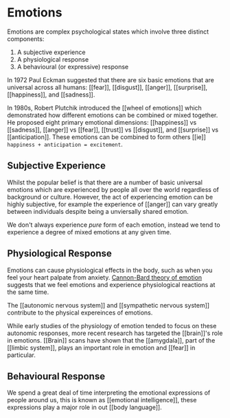 # Emotions
Emotions are complex psychological states which involve three distinct components:
1. A subjective experience
3. A physiological response
4. A behavioural (or expressive) response

In 1972 Paul Eckman suggested that there are six basic emotions that are universal across all humans: [[fear]], [[disgust]], [[anger]], [[surprise]], [[happiness]], and [[sadness]].

In 1980s, Robert Plutchik introduced the [[wheel of emotions]] which demonstrated how different emotions can be combined or mixed together. He proposed eight primary emotional dimensions: [[happiness]] vs [[sadness]], [[anger]] vs [[fear]], [[trust]] vs [[disgust]], and [[surprise]] vs [[anticipation]]. These emotions can be combined to form others [[ie]] `happiness + anticipation = excitement`.

## Subjective Experience
Whilst the popular belief is that there are a number of basic universal emotions which are experienced by people all over the world regardless of background or culture. However, the act of experiencing emotion can be highly subjective, for example the experience of [[anger]] can vary greatly between individuals despite being a unviersally shared emotion.

We don't always experience *pure* form of each emotion, instead we tend to experience a degree of mixed emotions at any given time.

## Physiological Response
Emotions can cause physiological effects in the body, such as when you feel your heart palpate from anxiety. [Cannon-Bard theory of emotion](https://www.verywellmind.com/what-is-the-cannon-bard-theory-2794965) suggests that we feel emotions and experience physiological reactions at the same time.

The [[autonomic nervous system]] and [[sympathetic nervous system]] contribute to the physical expereinces of emotions.

While early studies of the physiology of emotion tended to focus on these autonomic responses, more recent research has targeted the [[brain]]'s role in emotions. [[Brain]] scans have shown that the [[amygdala]], part of the [[limbic system]], plays an important role in emotion and [[fear]] in particular.

## Behavioural Response
We spend a great deal of time interpreting the emotional expressions of people around us, this is known as [[emotional intelligence]], these expressions play a major role in out [[body language]].